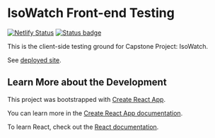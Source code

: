 # IsoWatch Front-end Testing

[![Netlify Status](https://api.netlify.com/api/v1/badges/c6eb1cc5-7c90-4407-b043-5f42f2d8b4be/deploy-status)](https://app.netlify.com/sites/isowatch/deploys)
[![Status badge](https://img.shields.io/badge/status-development-blue.svg)](https://shields.io/)

This is the client-side testing ground for Capstone Project: IsoWatch.

See [deployed site](https://isowatch.netlify.app/).

## Learn More about the Development

This project was bootstrapped with [Create React App](https://github.com/facebook/create-react-app).

You can learn more in the [Create React App documentation](https://facebook.github.io/create-react-app/docs/getting-started).

To learn React, check out the [React documentation](https://reactjs.org/).